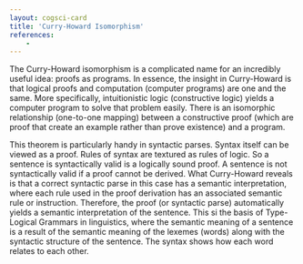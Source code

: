 ```yaml
---
layout: cogsci-card
title: 'Curry-Howard Isomorphism'
references:
    - 
---
```


The Curry-Howard isomorphism is a complicated name for an incredibly useful idea: proofs as programs. In essence, the insight in Curry-Howard is that logical proofs and computation (computer programs) are one and the same. More specifically, intuitionistic logic (constructive logic) yields a computer program to solve that problem easily. There is an isomorphic relationship (one-to-one mapping) between a constructive proof (which are proof that create an example rather than prove existence) and a program.

This theorem is particularly handy in syntactic parses. Syntax itself can be viewed as a proof. Rules of syntax are textured as rules of logic. So a sentence is syntactically valid is a logically sound proof. A sentence is not syntactically valid if a proof cannot be derived. What Curry-Howard reveals is that a correct syntactic parse in this case has a semantic interpretation, where each rule used in the proof derivation has an associated semantic rule or instruction. Therefore, the proof (or syntactic parse) automatically yields a semantic interpretation of the sentence. This si the basis of Type-Logical Grammars in linguistics, where the semantic meaning of a sentence is a result of the semantic meaning of the lexemes (words) along with the syntactic structure of the sentence. The syntax shows how each word relates to each other.
